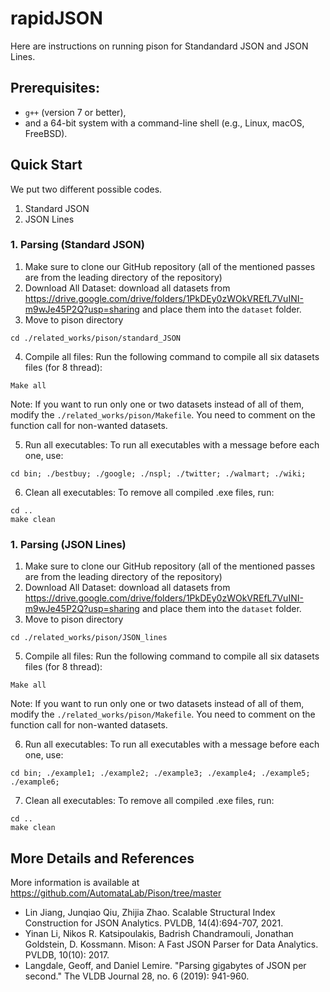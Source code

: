 # rapidJSON
Here are instructions on running pison for Standandard JSON and JSON Lines.

## Prerequisites: 
- `g++` (version 7 or better), 
- and a 64-bit system with a command-line shell (e.g., Linux, macOS, FreeBSD). 


## Quick Start
We put two different possible codes. 
1. Standard JSON
2. JSON Lines
<!-- 2. The performance of each query mentioned in the paper.   -->

### 1. Parsing (Standard JSON)
1. Make sure to clone our GitHub repository (all of the mentioned passes are from the leading directory of the repository)
2. Download All Dataset: download all datasets from https://drive.google.com/drive/folders/1PkDEy0zWOkVREfL7VuINI-m9wJe45P2Q?usp=sharing and place them into the `dataset` folder.
3. Move to pison directory
```
cd ./related_works/pison/standard_JSON
```

4. Compile all files: Run the following command to compile all six datasets files (for 8 thread):

```
Make all
```

Note: If you want to run only one or two datasets instead of all of them, modify the `./related_works/pison/Makefile`. You need to comment on the function call for non-wanted datasets.


5. Run all executables: To run all executables with a message before each one, use:
```
cd bin; ./bestbuy; ./google; ./nspl; ./twitter; ./walmart; ./wiki; 
```

6. Clean all executables: To remove all compiled .exe files, run:
```
cd ..
make clean
```


### 1. Parsing (JSON Lines)
1. Make sure to clone our GitHub repository (all of the mentioned passes are from the leading directory of the repository)
2. Download All Dataset: download all datasets from https://drive.google.com/drive/folders/1PkDEy0zWOkVREfL7VuINI-m9wJe45P2Q?usp=sharing and place them into the `dataset` folder.
4. Move to pison directory
```
cd ./related_works/pison/JSON_lines
```

5. Compile all files: Run the following command to compile all six datasets files (for 8 thread):

```
Make all
```

Note: If you want to run only one or two datasets instead of all of them, modify the `./related_works/pison/Makefile`. You need to comment on the function call for non-wanted datasets.


6. Run all executables: To run all executables with a message before each one, use:
```
cd bin; ./example1; ./example2; ./example3; ./example4; ./example5; ./example6; 
```

7. Clean all executables: To remove all compiled .exe files, run:
```
cd ..
make clean
```


## More Details and References
More information is available at https://github.com/AutomataLab/Pison/tree/master

- Lin Jiang, Junqiao Qiu, Zhijia Zhao. Scalable Structural Index Construction for JSON Analytics. PVLDB, 14(4):694-707, 2021.
- Yinan Li, Nikos R. Katsipoulakis, Badrish Chandramouli, Jonathan Goldstein, D. Kossmann. Mison: A Fast JSON Parser for Data Analytics. PVLDB, 10(10): 2017.
- Langdale, Geoff, and Daniel Lemire. "Parsing gigabytes of JSON per second." The VLDB Journal 28, no. 6 (2019): 941-960.